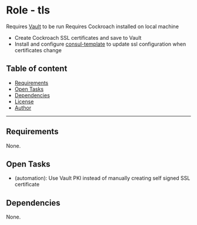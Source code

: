 # Role - tls

Requires [Vault](../../vault/) to be run
Requires Cockroach installed on local machine

- Create Cockroach SSL certificates and save to Vault
- Install and configure [consul-template](https://github.com/hashicorp/consul-template) to update ssl configuration when certificates change

## Table of content

- [Requirements](#requirements)
- [Open Tasks](#open-tasks)
- [Dependencies](#dependencies)
- [License](#license)
- [Author](#author)

---

## Requirements

None.



## Open Tasks

- (automation): Use Vault PKI instead of manually creating self signed SSL certificate

## Dependencies

None.
